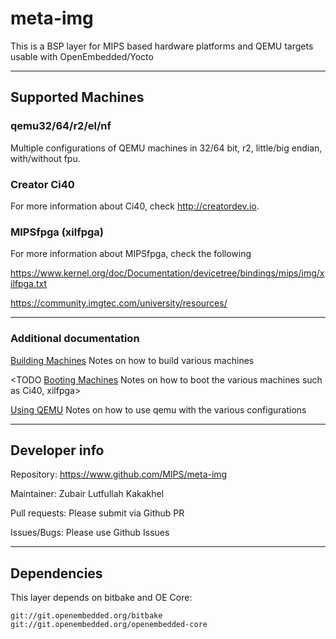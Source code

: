 meta-img
========

This is a BSP layer for MIPS based hardware platforms and QEMU targets usable with OpenEmbedded/Yocto

---

## Supported Machines

### qemu32/64/r2/el/nf 

Multiple configurations of QEMU machines in 32/64 bit, r2, little/big endian, with/without fpu.

### Creator Ci40

For more information about Ci40, check http://creatordev.io.

### MIPSfpga (xilfpga)

For more information about MIPSfpga, check the following

https://www.kernel.org/doc/Documentation/devicetree/bindings/mips/img/xilfpga.txt

https://community.imgtec.com/university/resources/

---

### Additional documentation

[Building Machines](README.building.md)	Notes on how to build various machines

<TODO [Booting Machines](README.booting.md)	Notes on how to boot the various machines such as Ci40, xilfpga>

[Using QEMU](README.qemu.md)		Notes on how to use qemu with the various configurations

---

## Developer info

Repository: https://www.github.com/MIPS/meta-img

Maintainer: Zubair Lutfullah Kakakhel

Pull requests: Please submit via Github PR

Issues/Bugs: Please use Github Issues

---

## Dependencies

This layer depends on bitbake and OE Core:

	git://git.openembedded.org/bitbake
	git://git.openembedded.org/openembedded-core
